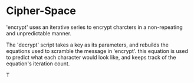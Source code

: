 # Cipher-Space

'encrypt' uses an iterative series to encrypt charcters in a non-repeating and unpredictable manner.

The 'decrypt' script takes a key as its parameters, and rebuilds the equations used to scramble the message in 'encrypt'.
this equation is used to predict what each character would look like, and keeps track of the equation's iteration count.

T
